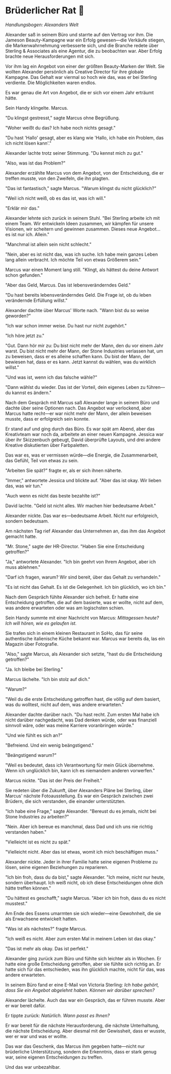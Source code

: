 # Brüderlicher Rat 💪

*Handlungsbogen: Alexanders Welt*

Alexander saß in seinem Büro und starrte auf den Vertrag vor ihm. Die Jameson Beauty-Kampagne war ein Erfolg gewesen—die Verkäufe stiegen, die Markenwahrnehmung verbesserte sich, und die Branche redete über Sterling & Associates als eine Agentur, die zu beobachten war. Aber Erfolg brachte neue Herausforderungen mit sich.

Vor ihm lag ein Angebot von einer der größten Beauty-Marken der Welt. Sie wollten Alexander persönlich als Creative Director für ihre globale Kampagne. Das Gehalt war viermal so hoch wie das, was er bei Sterling verdiente. Die Möglichkeiten waren endlos.

Es war genau die Art von Angebot, die er sich vor einem Jahr erträumt hätte.

Sein Handy klingelte. Marcus.

"Du klingst gestresst," sagte Marcus ohne Begrüßung.

"Woher weißt du das? Ich habe noch nichts gesagt."

"Du hast 'Hallo' gesagt, aber es klang wie 'Hallo, ich habe ein Problem, das ich nicht lösen kann'."

Alexander lachte trotz seiner Stimmung. "Du kennst mich zu gut."

"Also, was ist das Problem?"

Alexander erzählte Marcus von dem Angebot, von der Entscheidung, die er treffen musste, von den Zweifeln, die ihn plagten.

"Das ist fantastisch," sagte Marcus. "Warum klingst du nicht glücklich?"

"Weil ich nicht weiß, ob es das ist, was ich will."

"Erklär mir das."

Alexander lehnte sich zurück in seinem Stuhl. "Bei Sterling arbeite ich mit einem Team. Wir entwickeln Ideen zusammen, wir kämpfen für unsere Visionen, wir scheitern und gewinnen zusammen. Dieses neue Angebot... es ist nur ich. Allein."

"Manchmal ist allein sein nicht schlecht."

"Nein, aber es ist nicht das, was ich suche. Ich habe mein ganzes Leben lang allein verbracht. Ich möchte Teil von etwas Größerem sein."

Marcus war einen Moment lang still. "Klingt, als hättest du deine Antwort schon gefunden."

"Aber das Geld, Marcus. Das ist lebensveränderndes Geld."

"Du hast bereits lebensveränderndes Geld. Die Frage ist, ob du leben verändernde Erfüllung willst."

Alexander dachte über Marcus' Worte nach. "Wann bist du so weise geworden?"

"Ich war schon immer weise. Du hast nur nicht zugehört."

"Ich höre jetzt zu."

"Gut. Dann hör mir zu: Du bist nicht mehr der Mann, den du vor einem Jahr warst. Du bist nicht mehr der Mann, der Stone Industries verlassen hat, um zu beweisen, dass er es alleine schaffen kann. Du bist der Mann, der bewiesen hat, dass er es kann. Jetzt kannst du wählen, was du wirklich willst."

"Und was ist, wenn ich das falsche wähle?"

"Dann wählst du wieder. Das ist der Vorteil, dein eigenes Leben zu führen—du kannst es ändern."

Nach dem Gespräch mit Marcus saß Alexander lange in seinem Büro und dachte über seine Optionen nach. Das Angebot war verlockend, aber Marcus hatte recht—er war nicht mehr der Mann, der allein beweisen musste, dass er erfolgreich sein konnte.

Er stand auf und ging durch das Büro. Es war spät am Abend, aber das Kreativteam war noch da, arbeitete an einer neuen Kampagne. Jessica war über ihr Skizzenbuch gebeugt, David überprüfte Layouts, und drei andere Kreative diskutierten über Farbpaletten.

Das war es, was er vermissen würde—die Energie, die Zusammenarbeit, das Gefühl, Teil von etwas zu sein.

"Arbeiten Sie spät?" fragte er, als er sich ihnen näherte.

"Immer," antwortete Jessica und blickte auf. "Aber das ist okay. Wir lieben das, was wir tun."

"Auch wenn es nicht das beste bezahlte ist?"

David lachte. "Geld ist nicht alles. Wir machen hier bedeutsame Arbeit."

Alexander nickte. Das war es—bedeutsame Arbeit. Nicht nur erfolgreich, sondern bedeutsam.

Am nächsten Tag rief Alexander das Unternehmen an, das ihm das Angebot gemacht hatte.

"Mr. Stone," sagte der HR-Director. "Haben Sie eine Entscheidung getroffen?"

"Ja," antwortete Alexander. "Ich bin geehrt von Ihrem Angebot, aber ich muss ablehnen."

"Darf ich fragen, warum? Wir sind bereit, über das Gehalt zu verhandeln."

"Es ist nicht das Gehalt. Es ist die Gelegenheit. Ich bin glücklich, wo ich bin."

Nach dem Gespräch fühlte Alexander sich befreit. Er hatte eine Entscheidung getroffen, die auf dem basierte, was er wollte, nicht auf dem, was andere erwarteten oder was am logischsten schien.

Sein Handy summte mit einer Nachricht von Marcus: *Mittagessen heute? Ich will hören, wie es gelaufen ist.*

Sie trafen sich in einem kleinen Restaurant in SoHo, das für seine authentische italienische Küche bekannt war. Marcus war bereits da, las ein Magazin über Fotografie.

"Also," sagte Marcus, als Alexander sich setzte, "hast du die Entscheidung getroffen?"

"Ja. Ich bleibe bei Sterling."

Marcus lächelte. "Ich bin stolz auf dich."

"Warum?"

"Weil du die erste Entscheidung getroffen hast, die völlig auf dem basiert, was du wolltest, nicht auf dem, was andere erwarteten."

Alexander dachte darüber nach. "Du hast recht. Zum ersten Mal habe ich nicht darüber nachgedacht, was Dad denken würde, oder was finanziell sinnvoll wäre, oder was meine Karriere voranbringen würde."

"Und wie fühlt es sich an?"

"Befreiend. Und ein wenig beängstigend."

"Beängstigend warum?"

"Weil es bedeutet, dass ich Verantwortung für mein Glück übernehme. Wenn ich unglücklich bin, kann ich es niemandem anderen vorwerfen."

Marcus nickte. "Das ist der Preis der Freiheit."

Sie redeten über die Zukunft, über Alexanders Pläne bei Sterling, über Marcus' nächste Fotoausstellung. Es war ein Gespräch zwischen zwei Brüdern, die sich verstanden, die einander unterstützten.

"Ich habe eine Frage," sagte Alexander. "Bereust du es jemals, nicht bei Stone Industries zu arbeiten?"

"Nein. Aber ich bereue es manchmal, dass Dad und ich uns nie richtig verstanden haben."

"Vielleicht ist es nicht zu spät."

"Vielleicht nicht. Aber das ist etwas, womit ich mich beschäftigen muss."

Alexander nickte. Jeder in ihrer Familie hatte seine eigenen Probleme zu lösen, seine eigenen Beziehungen zu reparieren.

"Ich bin froh, dass du da bist," sagte Alexander. "Ich meine, nicht nur heute, sondern überhaupt. Ich weiß nicht, ob ich diese Entscheidungen ohne dich hätte treffen können."

"Du hättest es geschafft," sagte Marcus. "Aber ich bin froh, dass du es nicht musstest."

Am Ende des Essens umarmten sie sich wieder—eine Gewohnheit, die sie als Erwachsene entwickelt hatten.

"Was ist als nächstes?" fragte Marcus.

"Ich weiß es nicht. Aber zum ersten Mal in meinem Leben ist das okay."

"Das ist mehr als okay. Das ist perfekt."

Alexander ging zurück zum Büro und fühlte sich leichter als in Wochen. Er hatte eine große Entscheidung getroffen, aber sie fühlte sich richtig an. Er hatte sich für das entschieden, was ihn glücklich machte, nicht für das, was andere erwarteten.

In seinem Büro fand er eine E-Mail von Victoria Sterling: *Ich habe gehört, dass Sie ein Angebot abgelehnt haben. Können wir darüber sprechen?*

Alexander lächelte. Auch das war ein Gespräch, das er führen musste. Aber er war bereit dafür.

Er tippte zurück: *Natürlich. Wann passt es Ihnen?*

Er war bereit für die nächste Herausforderung, die nächste Unterhaltung, die nächste Entscheidung. Aber diesmal mit der Gewissheit, dass er wusste, wer er war und was er wollte.

Das war das Geschenk, das Marcus ihm gegeben hatte—nicht nur brüderliche Unterstützung, sondern die Erkenntnis, dass er stark genug war, seine eigenen Entscheidungen zu treffen.

Und das war unbezahlbar.